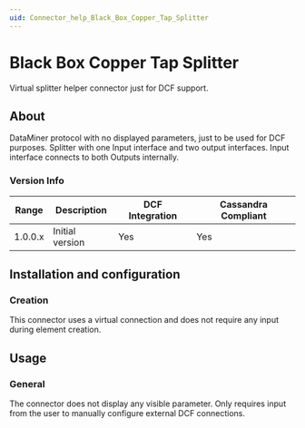 ```yaml
---
uid: Connector_help_Black_Box_Copper_Tap_Splitter
---
```


# Black Box Copper Tap Splitter

Virtual splitter helper connector just for DCF support.

## About

DataMiner protocol with no displayed parameters, just to be used for DCF purposes. Splitter with one Input interface and two output interfaces. Input interface connects to both Outputs internally.

### Version Info

| Range | Description | DCF Integration | Cassandra Compliant |
|------------------|-----------------|---------------------|-------------------------|
| 1.0.0.x          | Initial version | Yes                 | Yes                     |

## Installation and configuration

### Creation

This connector uses a virtual connection and does not require any input during element creation.

## Usage

### General

The connector does not display any visible parameter. Only requires input from the user to manually configure external DCF connections.
